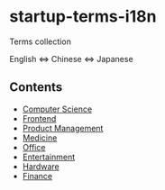 # startup-terms-i18n

Terms collection

English <=> Chinese <=> Japanese

## Contents

* [Computer Science](./computer_science.md)
* [Frontend](./frontend.md)
* [Product Management](./product_management.md)
* [Medicine](./medicine.md)
* [Office](./office.md)
* [Entertainment](./entertainment.md)
* [Hardware](./hardware.md)
* [Finance](./finance.md)
